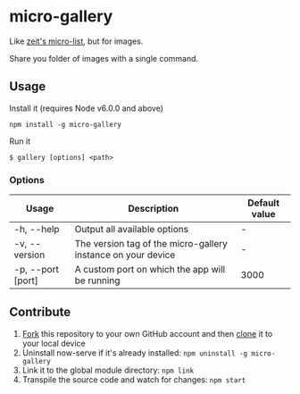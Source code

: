# micro-gallery
Like [zeit's micro-list](https://github.com/zeit/micro-list), but for images.

Share you folder of images with a single command.

## Usage 
Install it (requires Node v6.0.0 and above)

```
npm install -g micro-gallery
```

Run it

```
$ gallery [options] <path>
```

### Options

| Usage                  | Description | Default value |
| ---------------------- | ----------- | ------------------ |
| -h, --help             | Output all available options | - |
| -v, --version          | The version tag of the micro-gallery instance on your device | - |
| -p, --port [port]      | A custom port on which the app will be running | 3000 |

## Contribute

1. [Fork](https://help.github.com/articles/fork-a-repo/) this repository to your own GitHub account and then [clone](https://help.github.com/articles/cloning-a-repository/) it to your local device
2. Uninstall now-serve if it's already installed: `npm uninstall -g micro-gallery`
3. Link it to the global module directory: `npm link`
4. Transpile the source code and watch for changes: `npm start`